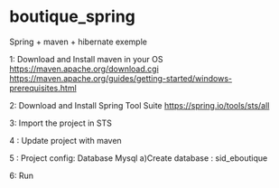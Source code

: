 # boutique_spring

Spring + maven + hibernate exemple

1: Download and Install maven in your OS 
https://maven.apache.org/download.cgi
https://maven.apache.org/guides/getting-started/windows-prerequisites.html

2: Download and Install Spring Tool Suite 
https://spring.io/tools/sts/all

3: Import the project in STS

4 : Update project with maven

5 : Project config: Database Mysql
	a)Create database : sid_eboutique
	
6: Run 
